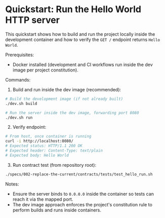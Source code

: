 # Quickstart: Run the Hello World HTTP server

This quickstart shows how to build and run the project locally inside the development container and how to verify the `GET /` endpoint returns `Hello World`.

Prerequisites:
- Docker installed (development and CI workflows run inside the dev image per project constitution).

Commands:

1. Build and run inside the dev image (recommended):

```bash
# Build the development image (if not already built)
./dev.sh build

# Run the server inside the dev image, forwarding port 8080
./dev.sh run
```

2. Verify endpoint:

```bash
# From host, once container is running
curl -i http://localhost:8080/
# Expected status: HTTP/1.1 200 OK
# Expected header: Content-Type: text/plain
# Expected body: Hello World
```

3. Run contract test (from repository root):

```bash
./specs/002-replace-the-current/contracts/tests/test_hello_run.sh
```

Notes:
- Ensure the server binds to `0.0.0.0` inside the container so tests can reach it via the mapped port.
- The dev image approach enforces the project's constitution rule to perform builds and runs inside containers.
